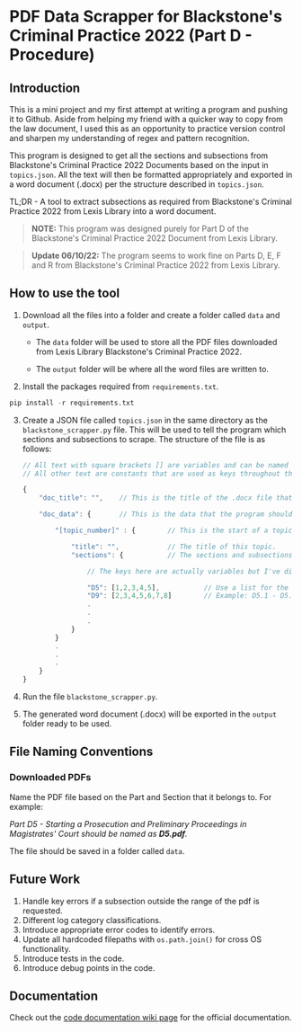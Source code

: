 # PDF Data Scrapper for Blackstone's Criminal Practice 2022 (Part D - Procedure)

## Introduction

This is a mini project and my first attempt at writing a program and pushing it to Github. Aside from helping my friend with a quicker way to copy from the law document, I used this as an opportunity to practice version control and sharpen my understanding of regex and pattern recognition.

This program is designed to get all the sections and subsections from Blackstone's Criminal Practice 2022 Documents based on the input in `topics.json`. All the text will then be formatted appropriately and exported in a word document (.docx) per the structure described in `topics.json`.

TL;DR - A tool to extract subsections as required from Blackstone's Criminal Practice 2022 from Lexis Library into a word document.

> **NOTE:** This program was designed purely for Part D of the Blackstone's Criminal Practice 2022 Document from Lexis Library. 

> **Update 06/10/22:** The program seems to work fine on Parts D, E, F and R from Blackstone's Criminal Practice 2022 from Lexis Library.

## How to use the tool

1. Download all the files into a folder and create a folder called `data` and `output`.

    * The `data` folder will be used to store all the PDF files downloaded from Lexis Library Blackstone's Criminal Practice 2022.

    * The `output` folder will be where all the word files are written to.

2. Install the packages required from `requirements.txt`.

```py
pip install -r requirements.txt
```

3. Create a JSON file called `topics.json` in the same directory as the `blackstone_scrapper.py` file. This will be used to tell the program which sections and subsections to scrape. The structure of the file is as follows:

    ```js
    // All text with square brackets [] are variables and can be named according to preference.
    // All other text are constants that are used as keys throughout the program.

    {
        "doc_title": "",    // This is the title of the .docx file that will be created.

        "doc_data": {       // This is the data that the program should look for.

            "[topic_number]" : {        // This is the start of a topic. There can be as many topics as you want within this JSON file.

                "title": "",            // The title of this topic.
                "sections": {           // The sections and subsections that the progrma should look for

                    // The keys here are actually variables but I've displayed them as text as an example situation.

                    "D5": [1,2,3,4,5],           // Use a list for the subsections within that particular section 
                    "D9": [2,3,4,5,6,7,8]        // Example: D5.1 - D5.5 and D9.2 - D9.8
                    .
                    .
                    .
                }
            }
            .
            .
            .
        }
    }
    ```

4. Run the file `blackstone_scrapper.py`.

5. The generated word document (.docx) will be exported in the `output` folder ready to be used.

## File Naming Conventions

### Downloaded PDFs

Name the PDF file based on the Part and Section that it belongs to. For example:

*Part D5 - Starting a Prosecution and Preliminary Proceedings in Magistrates' Court should be named as **D5.pdf**.*

The file should be saved in a folder called `data`.

## Future Work

1. Handle key errors if a subsection outside the range of the pdf is requested.
2. Different log category classifications.
3. Introduce appropriate error codes to identify errors.
4. Update all hardcoded filepaths with `os.path.join()` for cross OS functionality.
5. Introduce tests in the code.
6. Introduce debug points in the code.

## Documentation

Check out the [code documentation wiki page](https://github.com/thekhoo/LexisNexis-PDF-Scrapper/wiki/Code-Documentation) for the official documentation.

